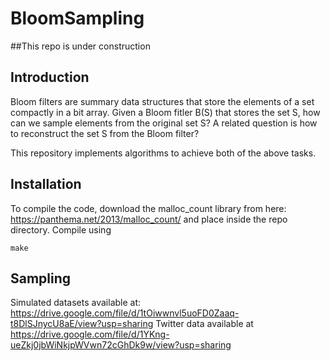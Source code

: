 # BloomSampling
##This repo is under construction

## Introduction 
Bloom filters are summary data structures that store the elements of a set compactly in a bit array. 
Given a Bloom fitler B(S) that stores the set S, how can we sample elements from the original set S?
A related question is how to reconstruct the set S from the Bloom filter?

This repository implements algorithms to achieve both of the above tasks.

## Installation

To compile the code, download the malloc_count library from here: https://panthema.net/2013/malloc_count/
and place inside the repo directory.
Compile using 
```
make
```
## Sampling

   
Simulated datasets available at:  https://drive.google.com/file/d/1tOiwwnvl5uoFD0Zaaq-t8DlSJnycU8aE/view?usp=sharing
Twitter data available at https://drive.google.com/file/d/1YKng-ueZkj0jbWiNkjpWVwn72cGhDk9w/view?usp=sharing
